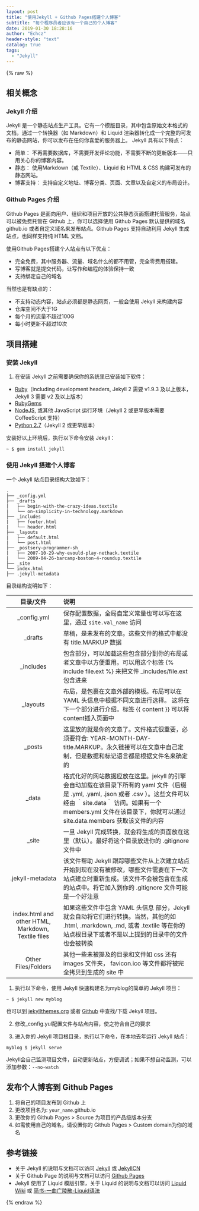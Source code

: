 ```yaml
---
layout: post
title: "使用Jekyll + Github Pages搭建个人博客"
subtitle: "每个程序员者应该有一个自己的个人博客"
date: 2019-01-30 18:28:16
author: "Echcz"
header-style: "text"
catalog: true
tags:
  - "Jekyll"
---
```


{% raw %}
## 相关概念

### Jekyll 介绍

Jekyll 是一个静态站点生产工具。它有一个模版目录，其中包含原始文本格式的文档，通过一个转换器（如 Markdown）和 Liquid 渲染器转化成一个完整的可发布的静态网站，你可以发布在任何你喜爱的服务器上。
Jekyll 具有以下特点：

* 简单： 不再需要数据库，不需要开发评论功能，不需要不断的更新版本——只用关心你的博客内容。
* 静态： 使用Markdown（或 Textile）、Liquid 和 HTML & CSS 构建可发布的静态网站。
* 博客支持： 支持自定义地址、博客分类、页面、文章以及自定义的布局设计。

### Github Pages 介绍

Github Pages 是面向用户、组织和项目开放的公共静态页面搭建托管服务，站点可以被免费托管在 Github 上，你可以选择使用 Github Pages 默认提供的域名 github.io 或者自定义域名来发布站点。Github Pages 支持自动利用 Jekyll 生成站点，也同样支持纯 HTML 文档。

使用Github Pages搭建个人站点有以下优点：

* 完全免费，其中服务器、流量、域名什么的都不用管，完全零费用搭建。
* 写博客就是提交代码，让写作和编程的体验保持一致
* 支持绑定自己的域名

当然也是有缺点的：

* 不支持动态内容，站点必须都是静态网页，一般会使用 Jekyll 来构建内容
* 仓库空间不大于1G
* 每个月的流量不超过100G
* 每小时更新不超过10次

## 项目搭建

### 安装 Jekyll

1. 在安装 Jekyll 之前需要确保你的系统里已安装如下软件：
* [Ruby](http://www.ruby-lang.org/en/downloads/)（including development headers, Jekyll 2 需要 v1.9.3 及以上版本，Jekyll 3 需要 v2 及以上版本）
* [RubyGems](http://rubygems.org/pages/download)
* [NodeJS](http://nodejs.org/), 或其他 JavaScript 运行环境（Jekyll 2 或更早版本需要 CoffeeScript 支持）
* [Python 2.7](https://www.python.org/downloads/)（Jekyll 2 或更早版本）

安装好以上环境后，执行以下命令安装 Jekyll：

``` shell
~ $ gem install jekyll
```

### 使用 Jekyll 搭建个人博客

一个 Jekyll 站点目录结构大致如下：

``` shell
.
├── _config.yml
├── _drafts
|   ├── begin-with-the-crazy-ideas.textile
|   └── on-simplicity-in-technology.markdown
├── _includes
|   ├── footer.html
|   └── header.html
├── _layouts
|   ├── default.html
|   └── post.html
├── _postsery-programmer-sh
|   ├── 2007-10-29-why-evould-play-nethack.textile
|   └── 2009-04-26-barcamp-boston-4-roundup.textile
├── _site
└── index.html
├── .jekyll-metadata
```

目录结构说明如下：

| 目录/文件 | 说明 |
|:--:|:-- |
|  _config.yml  | 保存配置数据，全局自定义常量也可以写在这里，通过 `site.val_name` 访问 |
|  _drafts  | 草稿，是未发布的文章。这些文件的格式中都没有 title.MARKUP 数据 |
| _includes | 包含部分，可以加载这些包含部分到你的布局或者文章中以方便重用。可以用这个标签  {% include file.ext %} 来把文件 _includes/file.ext 包含进来 |
| _layouts | 布局，是包裹在文章外部的模板。布局可以在 YAML 头信息中根据不同文章进行选择。 这将在下一个部分进行介绍。标签  {{ content }} 可以将content插入页面中 |
| _posts | 这里放的就是你的文章了。文件格式很重要，必须要符合: YEAR-MONTH-DAY-title.MARKUP。永久链接可以在文章中自己定制，但是数据和标记语言都是根据文件名来确定的 |
| _data | 格式化好的网站数据应放在这里。jekyll 的引擎会自动加载在该目录下所有的 yaml 文件（后缀是 .yml, .yaml, .json 或者 .csv ）。这些文件可以经由 ｀site.data｀ 访问。如果有一个 members.yml 文件在该目录下，你就可以通过 site.data.members 获取该文件的内容 |
| _site | 一旦 Jekyll 完成转换，就会将生成的页面放在这里（默认）。最好将这个目录放进你的 .gitignore 文件中 |
| .jekyll-metadata | 该文件帮助 Jekyll 跟踪哪些文件从上次建立站点开始到现在没有被修改，哪些文件需要在下一次站点建立时重新生成。该文件不会被包含在生成的站点中。将它加入到你的 .gitignore 文件可能是一个好注意 |
| index.html and other HTML, Markdown, Textile files | 如果这些文件中包含 YAML 头信息 部分，Jekyll 就会自动将它们进行转换。当然，其他的如 .html, .markdown, .md, 或者 .textile 等在你的站点根目录下或者不是以上提到的目录中的文件也会被转换 |
| Other Files/Folders | 其他一些未被提及的目录和文件如  css 还有 images 文件夹， favicon.ico 等文件都将被完全拷贝到生成的 site 中 |

1. 执行以下命令，使用 Jekyll 快速构建名为myblog的简单的 Jekyll 项目：

``` shell
~ $ jekyll new myblog
```

也可以到 [jekyllthemes.org](http://jekyllthemes.org/) 或者 [Github](https://github.com/) 中查找/下载 Jekyll 项目。

2. 修改_config.yul配置文件与站点内容，使之符合自己的要求

3. 进入你的 Jekyll 项目根目录，执行以下命令，在本地去年运行 Jekyll 站点：

``` shell
myblog $ jekyll serve
```

Jekyll会自己监测项目文件，自动更新站点，方便调试；如果不想自动监测，可以添加参数：`--no-watch`

## 发布个人博客到 Github Pages

1. 将自己的项目发布到 Github 上
2. 更改项目名为: `your_name`.github.io
3. 更改你的 Github Pages > Source 为项目的产品级版本分支
4. 如需使用自己的域名，请设置你的 Github Pages > Custom domain为你的域名

## 参考链接

* 关于 Jekyll 的说明与文档可以访问 [Jekyll](https://jekyllrb.com/) 或 [JekyllCN](https://jekyllcn.com/)
* 关于 Github Page 的说明与文档可以访问 [Github Pages](https://pages.github.com/)
* Jekyll 使用了 Liquid 模版引擎，关于 Liquid 的说明与文档可以访问 [Liquid Wiki](https://github.com/Shopify/liquid/wiki) 或 [简书-一曲广陵散-Liquid语法](https://www.jianshu.com/p/4224b8ea0ec0)

{% endraw %}